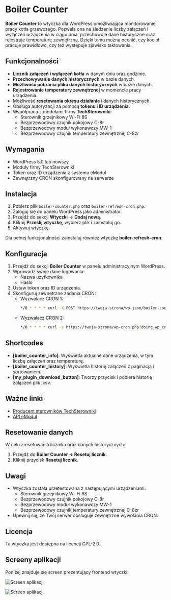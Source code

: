 # Boiler Counter

**Boiler Counter** to wtyczka dla WordPress umożliwiająca monitorowanie pracy kotła grzewczego. Pozwala ona na śledzenie liczby załączeń i wyłączeń urządzenia w ciągu dnia, przechowuje dane historyczne oraz rejestruje temperaturę zewnętrzną. Dzięki temu można ocenić, czy kocioł pracuje prawidłowo, czy też występuje zjawisko taktowania.

## Funkcjonalności

- **Licznik załączeń i wyłączeń kotła** w danym dniu oraz godzinie.
- **Przechowywanie danych historycznych** w bazie danych.
- **Możliwość pobrania pliku danych historycznych** w bazie danych.
- **Rejestrowanie temperatury zewnętrznej** w momencie pracy urządzenia.
- Możliwość **resetowania okresu działania** i danych historycznych.
- Obsługa autoryzacji za pomocą **tokenu i ID urządzenia**.
- Współpraca z modułami firmy **TechSterowniki**:
  - Sterownik grzejnikowy Wi-Fi 8S
  - Bezprzewodowy czujnik pokojowy C-8r
  - Bezprzewodowy moduł wykonawczy MW-1
  - Bezprzewodowy czujnik temperatury zewnętrznej C-8zr

## Wymagania

- WordPress 5.0 lub nowszy
- Moduły firmy TechSterowniki
- Token oraz ID urządzenia z systemu eModul
- Zewnętrzny CRON skonfigurowany na serwerze

## Instalacja

1. Pobierz plik `boiler-counter.php` oraz `boiler-refresh-cron.php`.
2. Zaloguj się do panelu WordPress jako administrator.
3. Przejdź do sekcji **Wtyczki** → **Dodaj nową**.
4. Kliknij **Prześlij wtyczkę**, wybierz plik i zainstaluj go.
5. Aktywuj wtyczkę.

Dla pełnej funkcjonalności zainstaluj również wtyczkę **boiler-refresh-cron**.

## Konfiguracja

1. Przejdź do sekcji **Boiler Counter** w panelu administracyjnym WordPress.
2. Wprowadź swoje dane logowania:
   - Nazwa użytkownika
   - Hasło
3. Ustaw token oraz ID urządzenia.
4. Skonfiguruj zewnętrzne zadania CRON:
   - Wyzwalacz CRON 1:
     ```bash
     */8 * * * * curl -X POST https://twoja-strona/wp-json/boiler-counter/v1/update_device -H "X-Device-Token: twoj-sekret"
     ```
   - Wyzwalacz CRON 2:
     ```bash
     */8 * * * * curl -s https://twoja-strona/wp-cron.php?doing_wp_cron > /dev/null
     ```

## Shortcodes

- **[boiler_counter_info]**: Wyświetla aktualne dane urządzenia, w tym liczbę załączeń oraz temperaturę.
- **[boiler_counter_history]**: Wyświetla historię załączeń z paginacją i sortowaniem.
- **[my_plugin_download_button]**: Tworzy przycisk i pobiera historię załączeń plik .csv.

## Ważne linki

- [Producent sterowników TechSterowniki](https://www.techsterowniki.pl/)
- [API eModul](https://api-documentation.emodul.eu/)

## Resetowanie danych

W celu zresetowania licznika oraz danych historycznych:

1. Przejdź do **Boiler Counter → Resetuj licznik**.
2. Kliknij przycisk **Resetuj licznik**.

## Uwagi

- Wtyczka została przetestowana z następującymi urządzeniami:
  - Sterownik grzejnikowy Wi-Fi 8S
  - Bezprzewodowy czujnik pokojowy C-8r
  - Bezprzewodowy moduł wykonawczy MW-1
  - Bezprzewodowy czujnik temperatury zewnętrznej C-8zr
- Upewnij się, że Twój serwer obsługuje zewnętrzne wywołania CRON.

## Licencja

Ta wtyczka jest dostępna na licencji GPL-2.0.

## Screeny aplikacji

Poniżej znajduje się screen prezentujący frontend wtyczki:

![Screen aplikacji](https://raw.githubusercontent.com/xcope-dev/Monitorowanie-pracy-kotla-gazowego/blob/ce5edbacbfb9eced0459836d1e144b8c49f2889b/app1.PNG)

![Screen aplikacji](https://raw.githubusercontent.com/xcope-dev/Monitorowanie-pracy-kotla-gazowego/blob/ce5edbacbfb9eced0459836d1e144b8c49f2889b/app2.PNG)


